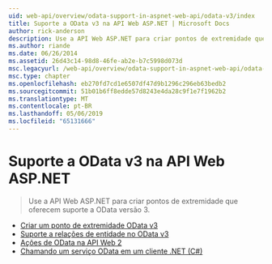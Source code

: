 ```yaml
---
uid: web-api/overview/odata-support-in-aspnet-web-api/odata-v3/index
title: Suporte a OData v3 na API Web ASP.NET | Microsoft Docs
author: rick-anderson
description: Use a API Web ASP.NET para criar pontos de extremidade que oferecem suporte a OData versão 3.
ms.author: riande
ms.date: 06/26/2014
ms.assetid: 26d43c14-98d8-46fe-ab2e-b7c5998d073d
msc.legacyurl: /web-api/overview/odata-support-in-aspnet-web-api/odata-v3
msc.type: chapter
ms.openlocfilehash: eb270fd7cd1e6507df47d9b1296c296eb63bedb2
ms.sourcegitcommit: 51b01b6ff8edde57d8243e4da28c9f1e7f1962b2
ms.translationtype: MT
ms.contentlocale: pt-BR
ms.lasthandoff: 05/06/2019
ms.locfileid: "65131666"
---
```

# <a name="supporting-odata-v3-in-aspnet-web-api"></a>Suporte a OData v3 na API Web ASP.NET

> Use a API Web ASP.NET para criar pontos de extremidade que oferecem suporte a OData versão 3.

- [Criar um ponto de extremidade OData v3](creating-an-odata-endpoint.md)
- [Suporte a relações de entidade no OData v3](working-with-entity-relations.md)
- [Ações de OData na API Web 2](odata-actions.md)
- [Chamando um serviço OData em um cliente .NET (C#)](calling-an-odata-service-from-a-net-client.md)
